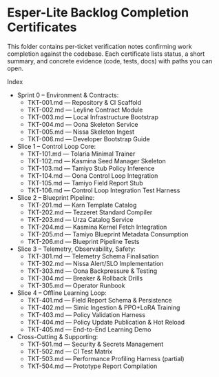 # Esper-Lite Backlog Completion Certificates

This folder contains per-ticket verification notes confirming work completion against the codebase. Each certificate lists status, a short summary, and concrete evidence (code, tests, docs) with paths you can open.

Index

- Sprint 0 – Environment & Contracts:
  - TKT-001.md — Repository & CI Scaffold
  - TKT-002.md — Leyline Contract Module
  - TKT-003.md — Local Infrastructure Bootstrap
  - TKT-004.md — Oona Skeleton Service
  - TKT-005.md — Nissa Skeleton Ingest
  - TKT-006.md — Developer Bootstrap Guide
- Slice 1 – Control Loop Core:
  - TKT-101.md — Tolaria Minimal Trainer
  - TKT-102.md — Kasmina Seed Manager Skeleton
  - TKT-103.md — Tamiyo Stub Policy Inference
  - TKT-104.md — Oona Control Loop Integration
  - TKT-105.md — Tamiyo Field Report Stub
  - TKT-106.md — Control Loop Integration Test Harness
- Slice 2 – Blueprint Pipeline:
  - TKT-201.md — Karn Template Catalog
  - TKT-202.md — Tezzeret Standard Compiler
  - TKT-203.md — Urza Catalog Service
  - TKT-204.md — Kasmina Kernel Fetch Integration
  - TKT-205.md — Tamiyo Blueprint Metadata Consumption
  - TKT-206.md — Blueprint Pipeline Tests
- Slice 3 – Telemetry, Observability, Safety:
  - TKT-301.md — Telemetry Schema Finalisation
  - TKT-302.md — Nissa Alert/SLO Implementation
  - TKT-303.md — Oona Backpressure & Testing
  - TKT-304.md — Breaker & Rollback Drills
  - TKT-305.md — Operator Runbook
- Slice 4 – Offline Learning Loop:
  - TKT-401.md — Field Report Schema & Persistence
  - TKT-402.md — Simic Ingestion & PPO+LoRA Training
  - TKT-403.md — Policy Validation Harness
  - TKT-404.md — Policy Update Publication & Hot Reload
  - TKT-405.md — End-to-End Learning Demo
- Cross-Cutting & Supporting:
  - TKT-501.md — Security & Secrets Management
  - TKT-502.md — CI Test Matrix
  - TKT-503.md — Performance Profiling Harness (partial)
  - TKT-504.md — Prototype Report Compilation

